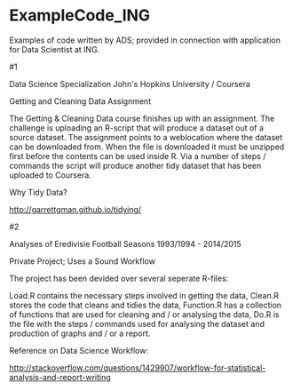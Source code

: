 # ExampleCode_ING
Examples of code written by ADS; provided in connection with application for Data Scientist at ING.


#1

Data Science Specialization John's Hopkins University / Coursera

Getting and Cleaning Data Assignment

The Getting & Cleaning Data course finishes up with an assignment. The challenge is uploading an R-script that will produce a dataset out of a source dataset. The assignment points to a weblocation where the dataset can be downloaded from. When the file is downloaded it must be unzipped first before the contents can be used inside R. Via a number of steps / commands the script will produce another tidy dataset that has been uploaded to Coursera.

Why Tidy Data?

http://garrettgman.github.io/tidying/


#2

Analyses of Eredivisie Football Seasons 1993/1994 - 2014/2015

Private Project; Uses a Sound Workflow

The project has been devided over several seperate R-files:

Load.R contains the necessary steps involved in getting the data, Clean.R stores the code that cleans and tidies the data, Function.R has a collection of functions that are used for cleaning and / or analysing the data, Do.R is the file with the steps / commands used for analysing the dataset and production of graphs and / or a report.

Reference on Data Science Workflow:

http://stackoverflow.com/questions/1429907/workflow-for-statistical-analysis-and-report-writing
